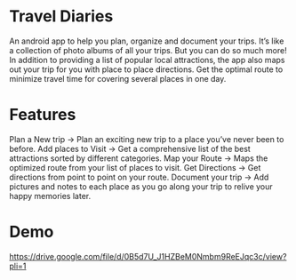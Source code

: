 # Travel Diaries
An android app to help you plan, organize and document your trips.
It’s like a collection of photo albums of all your trips. But you can do so much more!
In addition to providing a list of popular local attractions, the app also maps out your trip for you with place
to place directions. Get the optimal route to minimize travel time for covering several places in one day.

# Features
Plan a New trip -> Plan an exciting new trip to a place you’ve never been to before.
Add places to Visit -> Get a comprehensive list of the best attractions sorted by different categories.
Map your Route -> Maps the optimized route from your list of places to visit.
Get Directions -> Get directions from point to point on your route.
Document your trip -> Add pictures and notes to each place as you go along your trip to relive your happy memories later.

# Demo
https://drive.google.com/file/d/0B5d7U_J1HZBeM0Nmbm9ReEJqc3c/view?pli=1

